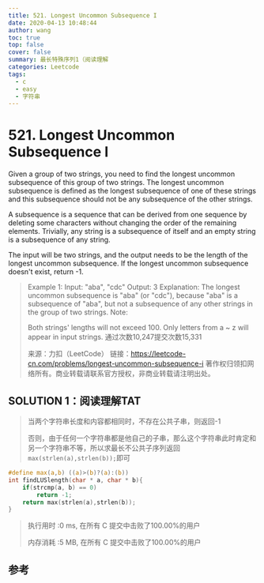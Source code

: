 ```yaml
---
title: 521. Longest Uncommon Subsequence I 
date: 2020-04-13 10:48:44
author: wang
toc: true
top: false
cover: false
summary: 最长特殊序列1（阅读理解
categories: Leetcode
tags:
  - c
  - easy
  - 字符串
---
```


# 521. Longest Uncommon Subsequence I 

Given a group of two strings, you need to find the longest uncommon subsequence of this group of two strings. The longest uncommon subsequence is defined as the longest subsequence of one of these strings and this subsequence should not be any subsequence of the other strings.

A subsequence is a sequence that can be derived from one sequence by deleting some characters without changing the order of the remaining elements. Trivially, any string is a subsequence of itself and an empty string is a subsequence of any string.

The input will be two strings, and the output needs to be the length of the longest uncommon subsequence. If the longest uncommon subsequence doesn't exist, return -1.




> Example 1:
>Input: "aba", "cdc"
> Output: 3
> Explanation: The longest uncommon subsequence is "aba" (or "cdc"), 
>because "aba" is a subsequence of "aba", 
> but not a subsequence of any other strings in the group of two strings. 
> Note:
>
> Both strings' lengths will not exceed 100.
> Only letters from a ~ z will appear in input strings.
>通过次数10,247提交次数15,331
>
> 来源：力扣（LeetCode）
>链接：https://leetcode-cn.com/problems/longest-uncommon-subsequence-i
> 著作权归领扣网络所有。商业转载请联系官方授权，非商业转载请注明出处。

## SOLUTION 1：阅读理解TAT

> 当两个字符串长度和内容都相同时，不存在公共子串，则返回-1
>
> 否则，由于任何一个字符串都是他自己的子串，那么这个字符串此时肯定和另一个字符串不等，所以求最长不公共子序列返回`max(strlen(a),strlen(b));`即可

```c
#define max(a,b) ((a)>(b)?(a):(b))
int findLUSlength(char * a, char * b){
    if(strcmp(a, b) == 0)
        return -1;
    return max(strlen(a),strlen(b));
}
```

> 执行用时 :0 ms, 在所有 C 提交中击败了100.00%的用户
>
> 内存消耗 :5 MB, 在所有 C 提交中击败了100.00%的用户





## 参考

